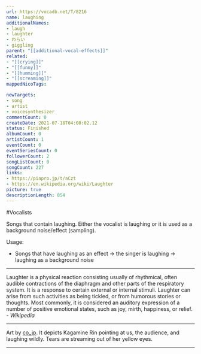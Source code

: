 ```yaml
---
url: https://vocadb.net/T/8216
name: laughing
additionalNames: 
- laugh
- laughter
- わらい
- giggling
parent: "[[additional-vocal-effects]]"
related:
- "[[crying]]"
- "[[funny]]"
- "[[humming]]"
- "[[screaming]]"
mappedNicoTags:

newTargets:
- song
- artist
- voicesynthesizer
commentCount: 0
createDate: 2021-07-18T04:08:02.12
status: Finished
albumCount: 0
artistCount: 1
eventCount: 0
eventSeriesCount: 0
followerCount: 2
songListCount: 0
songCount: 227
links: 
- https://piapro.jp/t/aCzt
- https://en.wikipedia.org/wiki/Laughter
picture: true
descriptionLength: 854
---
```


#Vocalists

Songs that contain laughing. Either the vocalist is laughing or it is used as a background noise/effect (sampling).

Usage:
- Songs that have laughing as an effect
-> the singer is laughing
-> laughing as a background noise
___
Laughter is a physical reaction consisting usually of rhythmical, often audible contractions of the diaphragm and other parts of the respiratory system. 
It is a response to certain external or internal stimuli. 
Laughter can arise from such activities as being tickled, or from humorous stories or thoughts. 
Most commonly, it is considered an auditory expression of a number of positive emotional states, such as joy, mirth, happiness, or relief.
*- Wikipedia*
___
Art by [co_jp](https://piapro.jp/co_jp). It depicts Kagamine Rin pointing at us, the audience, and laughing wildly. Tears are streaming out of her yellow eyes.

---

